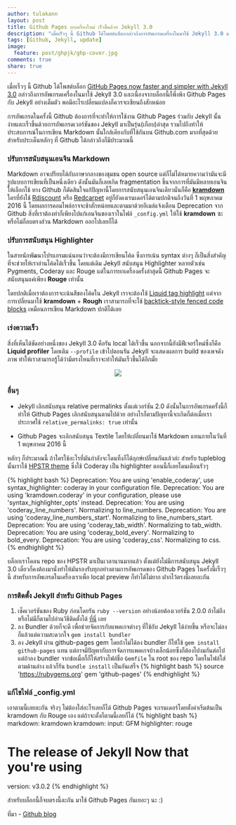 ```yaml
---
author: tulakann
layout: post
title: Github Pages ยกเครื่องใหม่ เร็วขึ้นด้วย Jekyll 3.0
description: "เมื่อเร็วๆ นี้ Github ได้โพสต์บล็อกกล่าวถึงการอัพเกรดเครื่องในมาใช้ Jekyll 3.0 และเนื่องจากบล็อกนี้ก็พึ่งพิง Github Pages กับ Jekyll อย่างเต็มตัว พอมีอะไรเปลี่ยนแปลงก็ควรจะเขียนถึงสักหน่อย"
tags: [Github, Jekyll, update]
image:
  feature: post/ghpjk/ghp-cover.jpg
comments: true
share: true
---
```


เมื่อเร็วๆ นี้ Github ได้โพสต์บล็อก [GitHub Pages now faster and simpler with Jekyll 3.0](https://github.com/blog/2100-github-pages-now-faster-and-simpler-with-jekyll-3-0) กล่าวถึงการอัพเกรดเครื่องในมาใช้ Jekyll 3.0 และเนื่องจากบล็อกนี้ก็พึ่งพิง Github Pages กับ Jekyll อย่างเต็มตัว พอมีอะไรเปลี่ยนแปลงก็ควรจะเขียนถึงสักหน่อย

การอัพเกรดในครั้งนี้ Github ต้องการที่จะทำให้การใช้งาน Github Pages ร่วมกับ Jekyll นั้นง่ายและเร็วขึ้นด้วยการอัพเกรดเวอร์ชันของ Jekyll มาเป็นรุ่น(เกือบ)ล่าสุด รวมไปถึงทำให้ประสบการณ์ในการเขียน Markdown นั้นใกล้เคียงกับที่ใช้กันบน Github.com มากที่สุดด้วย สำหรับประเด็นหลักๆ ที่ Github ได้กล่าวถึงก็มีประมาณนี้

### ปรับการสนับสนุนเอนจิน Markdown
Markdown อาจเปรียบได้กับภาษากลางของชุมชน open source แต่ก็ไม่ได้หมายความว่ามันจะมีรูปแบบการเขียนที่เป็นหนึ่งเดียว ดังนั้นมันก็เลยเกิด fragmentation ขึ้นจากการที่มันมีหลายเอนจินให้เลือกใช้ ทาง Github ก็ตัดสินใจแก้ปัญหานี้โดยการสนับสนุนเอนจินเดียวนั่นก็คือ [**kramdown**](http://kramdown.gettalong.org/) ใครที่ยังใช้ [Rdiscount](https://github.com/davidfstr/rdiscount) หรือ [Redcarpet](https://github.com/vmg/redcarpet) อยู่ก็ยังคงเรนเดอร์ได้ตามปกติจนถึงวันที่ 1 พฤษภาคม 2016 นี้ โดยผลการคอมไพล์อาจจะช้าสักหน่อยและตามมาด้วยอีเมล์แจ้งเตือน Deprecation จาก Github สิ่งที่เราต้องทำก็เพียงไปแก้เอนจินของเราในไฟล์ `_config.yml` ให้ใช้ **kramdown** ซะ หรือไม่ก็ลบตรงส่วน Markdown ออกไปเลยก็ได้

### ปรับการสนับสนุน Highlighter
ในสายนักพัฒนาโปรแกรมแน่นอนว่าจะต้องมีการเขียนโค้ด ซึ่งการเน้น syntax ต่างๆ ก็เป็นสิ่งสำคัญที่จะช่วยให้เราอ่านโค้ดได้เร็วขึ้น โดยแต่เดิม Jekyll สนับสนุุน Highlighter หลายตัวเช่น Pygments, Coderay และ Rouge แต่ในการยกเครื่องครั้งล่าสุดนี้ Github Pages จะสนับสนุนแค่เพียง **Rouge** เท่านั้น

โดยปกติเมื่อเราต้องการจะเน้นสีของโค้ดใน Jekyll เราจะต้องใช้ [Liquid tag highlight](http://jekyllrb.com/docs/templates/#code-snippet-highlighting)  แต่จากการเปลี่ยนมาใช้ **kramdown** + **Rough** เราสามารถที่จะใช้ [backtick-style fenced code blocks](https://help.github.com/articles/creating-and-highlighting-code-blocks/) เหมือนการเขียน Markdown ปกติได้เลย

### เร่งความเร็ว
สิ่งที่เห็นได้ชัดอย่างหนึ่งของ Jekyll 3.0 คือรัน local ได้เร็วขึ้น นอกจากนี้ยังมีฟีเจอร์ใหม่ซึ่งก็คือ **Liquid profiler** โดยเติม `--profile` เข้าไปตอนรัน Jekyll จะแสดงผลการ build ของเพจดังภาพ ทำให้เราสามารถรู้ได้ว่ามีตรงไหนที่เราจะทำให้มันเร็วขึ้นได้อีกมั้ย

<figure><center>
  <img src="https://cloud.githubusercontent.com/assets/282759/12624447/1f0d3928-c4fd-11e5-86f7-64d5a6d581b7.png" data-action="zoom"/>
</center></figure>

### อื่นๆ
- Jekyll เลิกสนับสนุน relative permalinks ตั้งแต่เวอร์ชัน 2.0 ดังนั้นในการอัพเกรดครั้งนี้ก็ทำให้ Github Pages เลิกสนับสนุนตามไปด้วย อย่างไรก็ตามปัญหานี้จะเกิดก็ต่อเมื่อเราประกาศใช้ `relative_permalinks: true` เท่านั้น

- Github Pages จะเลิกสนับสนุน Textile โดยให้เปลี่ยนมาใช้ Markdown แทนภายในวันที่ 1 พฤษภาคม 2016 นี้

หลักๆ ก็ประมาณนี้ ถ้าใครใช้อะไรที่มันกำลังจะโดนทิ้งก็ได้ฤกษ์เปลี่ยนกันแล้วล่ะ สำหรับ tupleblog นั้นเราใช้ [HPSTR theme](https://github.com/mmistakes/hpstr-jekyll-theme) ซึ่งใช้ Coderay เป็น highlighter ตอนนี้ก็เลยโดนเตือนรัวๆ

{% highlight bash %}
  Deprecation: You are using 'enable_coderay', use syntax_highlighter: coderay in your configuration file.
  Deprecation: You are using 'kramdown.coderay' in your configuration, please use 'syntax_highlighter_opts' instead.
  Deprecation: You are using 'coderay_line_numbers'. Normalizing to line_numbers.
  Deprecation: You are using 'coderay_line_numbers_start'. Normalizing to line_numbers_start.
  Deprecation: You are using 'coderay_tab_width'. Normalizing to tab_width.
  Deprecation: You are using 'coderay_bold_every'. Normalizing to bold_every.
  Deprecation: You are using 'coderay_css'. Normalizing to css.
{% endhighlight %}

บล็อกเราโคลน repo ของ HPSTR มาเป็นเวลานานมากแล้ว ตั้งแต่ยังไม่มีการสนับสนุน Jekyll 3.0 เดี๋ยวก็คงต้องมานั่งทำให้มันรองรับทุกอย่างตามการอัพเกรดของ Github Pages ในครั้งนี้เร็วๆ นี้ สำหรับการอัพเกรดในเครื่องเราเพื่อ local preview ก็ทำได้ไม่ยาก ฝากไว้ตรงนี้เลยละกัน

### การติดตั้ง Jekyll สำหรับ Github Pages
1. เช็คเวอร์ชันของ Ruby ก่อนโดยรัน `ruby --version` อย่างน้อยต้องเวอร์ชัน 2.0.0 ถ้าไม่ถึงหรือไม่มีก็ตามไปอ่านวิธีติดตั้งได้ [ที่นี่](https://www.ruby-lang.org/en/downloads/) เลย
2. ลง Bundler ด้วยก็จะดี เพื่อช่วยจัดการกับแพคเกจต่างๆ ที่ใช้กับ Jekyll ได้ง่ายขึ้น หรือจะไม่ลงก็แล้วแต่ความสะดวกใจ `gem install bundler`
3. ลง Jekyll ผ่าน github-pages gem โดยถ้าไม่ได้ลง bundler ก็ให้ใช้ `gem install github-pages` แทน แต่อาจมีปัญหากับการจัดการแพคเกจบ้างเล็กน้อยซึ่งก็ต้องไปงมกันต่อไป แต่ถ้าลง bundler จากข้อเมื่อกี้ก็ให้สร้างไฟล์ชื่อ `Gemfile` ใน root ของ repo โดยในไฟล์ใส่ตามด้านล่าง แล้วก็รัน `bundle install` เป็นอันเสร็จ
{% highlight bash %}
source 'https://rubygems.org'
gem 'github-pages'
{% endhighlight %}

### แก้ไขไฟล์ \_config.yml
เอาตามนี้เลยละกัน จริงๆ ไม่ต้องใส่อะไรเลยก็ได้ Github Pages จะเรนเดอร์โดยตั้งค่าเริ่มต้นเป็น kramdown กับ Rouge เอง แต่ถ้าจะตั้งก็ตามนี้เลยก็ได้
{% highlight bash %}
markdown: kramdown
kramdown:
  input: GFM
highlighter: rouge
# The release of Jekyll Now that you're using
version: v3.0.2
{% endhighlight %}

สำหรับบล็อกนี้ก็จบตรงนี้ละกัน มาใช้ Github Pages กันเยอะๆ นะ :)


ที่มา - [Github blog](https://github.com/blog/2100-github-pages-now-faster-and-simpler-with-jekyll-3-0)
